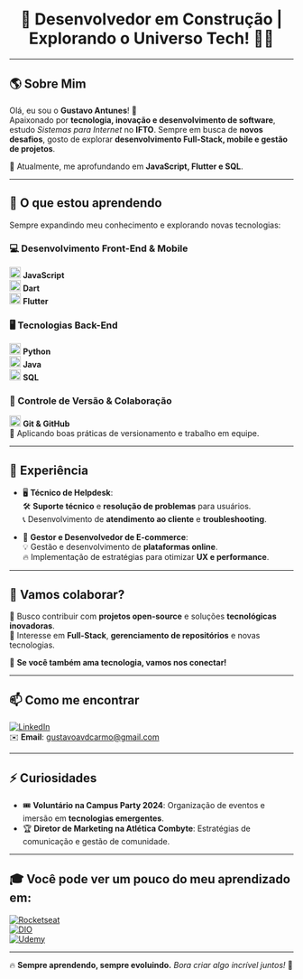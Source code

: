 <h1 align="center">🚀 Desenvolvedor em Construção | Explorando o Universo Tech! 👨‍💻</h1>  

---

## 🌎 Sobre Mim  

Olá, eu sou o **Gustavo Antunes**! 👋  
Apaixonado por **tecnologia, inovação e desenvolvimento de software**, estudo *Sistemas para Internet* no **IFTO**. Sempre em busca de **novos desafios**, gosto de explorar **desenvolvimento Full-Stack, mobile e gestão de projetos**.  

📌 Atualmente, me aprofundando em **JavaScript, Flutter e SQL**.  

---

## 🌱 O que estou aprendendo  

Sempre expandindo meu conhecimento e explorando novas tecnologias:  

### 💻 Desenvolvimento Front-End & Mobile  
<img src="https://cdn.jsdelivr.net/gh/devicons/devicon/icons/javascript/javascript-original.svg" height="20"/> **JavaScript**  
<img src="https://cdn.jsdelivr.net/gh/devicons/devicon/icons/dart/dart-original.svg" height="20"/> **Dart**  
<img src="https://cdn.jsdelivr.net/gh/devicons/devicon/icons/flutter/flutter-original.svg" height="20"/> **Flutter**  

### 🖥️ Tecnologias Back-End  
<img src="https://cdn.jsdelivr.net/gh/devicons/devicon/icons/python/python-original.svg" height="20"/> **Python**  
<img src="https://cdn.jsdelivr.net/gh/devicons/devicon/icons/java/java-original.svg" height="20"/> **Java**  
<img src="https://cdn.jsdelivr.net/gh/devicons/devicon/icons/mysql/mysql-original.svg" height="20"/> **SQL**  

### 📌 Controle de Versão & Colaboração  
<img src="https://cdn.jsdelivr.net/gh/devicons/devicon/icons/github/github-original.svg" height="20"/> **Git & GitHub**  
🤝 Aplicando boas práticas de versionamento e trabalho em equipe.  

---

## 💼 Experiência  

- 🖥️ **Técnico de Helpdesk**:  
  🛠️ **Suporte técnico** e **resolução de problemas** para usuários.  
  📞 Desenvolvimento de **atendimento ao cliente** e **troubleshooting**.  

- 🛒 **Gestor e Desenvolvedor de E-commerce**:  
  💡 Gestão e desenvolvimento de **plataformas online**.  
  🔥 Implementação de estratégias para otimizar **UX e performance**.  

---

## 🚀 Vamos colaborar?  

🎯 Busco contribuir com **projetos open-source** e soluções **tecnológicas inovadoras**.  
📌 Interesse em **Full-Stack**, **gerenciamento de repositórios** e novas tecnologias.  

🔗 **Se você também ama tecnologia, vamos nos conectar!**  

---

## 📫 Como me encontrar  

[![LinkedIn](https://img.shields.io/badge/-LinkedIn-blue?style=for-the-badge&logo=linkedin)](https://www.linkedin.com/in/carmogustavo/)  
✉️ **Email**: [gustavoavdcarmo@gmail.com](mailto:gustavoavdcarmo@gmail.com)  

---

## ⚡ Curiosidades  

- 🎟️ **Voluntário na Campus Party 2024**: Organização de eventos e imersão em **tecnologias emergentes**.  
- 🏆 **Diretor de Marketing na Atlética Combyte**: Estratégias de comunicação e gestão de comunidade.  

---

## 🎓 **Você pode ver um pouco do meu aprendizado em:**  

[![Rocketseat](https://img.shields.io/badge/-Rocketseat-7159c1?style=for-the-badge)](https://app.rocketseat.com.br/me/veigagustavo)  
[![DIO](https://img.shields.io/badge/-DIO-30A3DC?style=for-the-badge)](https://www.dio.me/users/gustavoavdcarmo)  
[![Udemy](https://img.shields.io/badge/-Udemy-A435F0?style=for-the-badge)](https://www.udemy.com/user/gustavo-antunes-veiga-do-carmo/)  

---

🔥 **Sempre aprendendo, sempre evoluindo.** *Bora criar algo incrível juntos!* 🚀  
